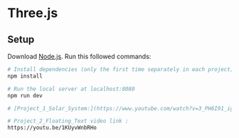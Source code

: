 # Three.js

## Setup
Download [Node.js](https://nodejs.org/en/download/).
Run this followed commands:

``` bash
# Install dependencies (only the first time separately in each project)
npm install

# Run the local server at localhost:8080
npm run dev

# [Project_1_Solar_System:](https://www.youtube.com/watch?v=3_PH6I91_ig)

# Project_2_Floating_Text video link : 
https://youtu.be/1KUyvWnbRHo
```
